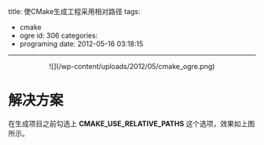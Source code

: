 title: 使CMake生成工程采用相对路径
tags:
  - cmake
  - ogre
id: 306
categories:
  - programing
date: 2012-05-16 03:18:15
---

<center>![](/wp-content/uploads/2012/05/cmake_ogre.png)</center>

# 解决方案
在生成项目之前勾选上 **CMAKE_USE_RELATIVE_PATHS** 这个选项，效果如上图所示。
